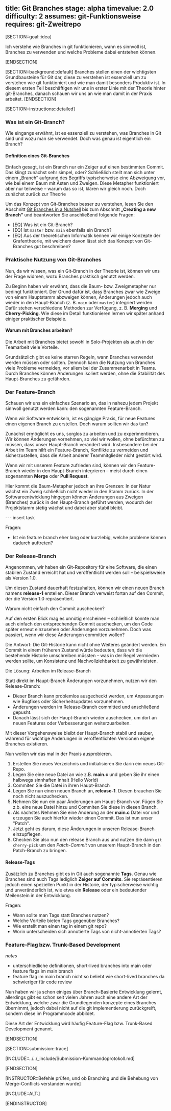 title: Git Branches
stage: alpha
timevalue: 2.0
difficulty: 2
assumes: git-Funktionsweise
requires: git-Zweitrepo
---

[SECTION::goal::idea]

Ich verstehe wie Branches in git funktionieren, wann es sinnvoll ist, Branches zu verwenden und 
welche Probleme dabei entstehen können.

[ENDSECTION]

[SECTION::background::default]
Branches stellen einen der wichtigsten Grundbausteine für Git dar, diese zu verstehen ist 
essenziell um zu verstehen wie git funktioniert und wie man damit besonders Produktiv ist. In 
diesem ersten Teil beschäftigen wir uns in erster Linie mit der Theorie hinter git-Branches, 
danach schauen wir uns an wie man damit in der Praxis arbeitet.
[ENDSECTION]

[SECTION::instructions::detailed]

### Was ist ein Git-Branch?

Wie eingangs erwähnt, ist es essenziell zu verstehen, was Branches in Git sind und wozu man sie 
verwendet. Doch was genau ist eigentlich ein Branch?

#### **Definition eines Git-Branches**

Einfach gesagt, ist ein Branch nur ein Zeiger auf einen bestimmten Commit.  
Das klingt zunächst sehr simpel, oder? Schließlich stellt man sich unter einem „Branch“ aufgrund 
des Begriffs typischerweise eine Abzweigung vor, wie bei einem Baum mit Ästen und Zweigen. Diese 
Metapher funktioniert aber nur teilweise – warum das so ist, klären wir gleich noch. Doch 
zunächst zurück zur Theorie

Um das Konzept von Git-Branches besser zu verstehen, lesen Sie den Abschnitt [Git Branches in a 
Nutshell](https://git-scm.com/book/en/v2/Git-Branching-Branches-in-a-Nutshell) bis zum Abschnitt 
**„Creating a new Branch“** und beantworten Sie anschließend folgende Fragen:

- [EQ] Was ist ein Git-Branch?  
- [EQ] Ist `master` bzw. `main` ebenfalls ein Branch?
- [EQ] Aus der theoretischen Informatik kennen wir einige Konzepte der Grafentheorie, mit 
  welchem davon lässt sich das Konzept von Git-Branches gut beschreiben?

### Praktische Nutzung von Git-Branches

Nun, da wir wissen, was ein Git-Branch in der Theorie ist, können wir uns der Frage widmen, wozu 
Branches praktisch genutzt werden.  

Zu Beginn haben wir erwähnt, dass die Baum- bzw. Zweigmetapher nur bedingt funktioniert. Der 
Grund dafür ist, dass Branches zwar wie Zweige von einem Hauptstamm abzweigen können, Änderungen 
jedoch auch wieder in den Haupt-Branch (z. B. `main` oder `master`) integriert werden. Dafür 
stehen verschiedene Methoden zur Verfügung, z. B. **Merging** und **Cherry-Picking**. Wie diese 
im Detail funktionieren lernen wir später anhand einiger praktischer Beispiele.

#### Warum mit Branches arbeiten?

Die Arbeit mit Branches bietet sowohl in Solo-Projekten als auch in der Teamarbeit viele Vorteile.  

Grundsätzlich gibt es keine starren Regeln, wann Branches verwendet werden müssen oder sollten. 
Dennoch kann die Nutzung von Branches viele Probleme vermeiden, vor allem bei der Zusammenarbeit 
in Teams. Durch Branches können Änderungen isoliert werden, ohne die Stabilität des 
Haupt-Branches zu gefährden.

### Der Feature-Branch

Schauen wir uns ein einfaches Szenario an, das in nahezu jedem Projekt sinnvoll genutzt werden 
kann: den sogenannten Feature-Branch.

Wenn wir Software entwickeln, ist es gängige Praxis, für neue Features einen eigenen Branch zu 
erstellen. Doch warum sollten wir das tun?  

Zunächst ermöglicht es uns, sorglos zu arbeiten und zu experimentieren. Wir können Änderungen 
vornehmen, so viel wir wollen, ohne befürchten zu müssen, dass unser Haupt-Branch verändert wird.
Insbesondere bei der Arbeit im Team hilft ein Feature-Branch, Konflikte zu vermeiden und 
sicherzustellen, dass die Arbeit anderer Teammitglieder nicht gestört wird.

Wenn wir mit unserem Feature zufrieden sind, können wir den Feature-Branch wieder in den 
Haupt-Branch integrieren – meist durch einen sogenannten **Merge** oder **Pull Request**.

Hier kommt die Baum-Metapher jedoch an ihre Grenzen: In der Natur wächst ein Zweig schließlich 
nicht wieder in den Stamm zurück. In der Softwareentwicklung hingegen können Änderungen aus 
Zweigen (Branches) zurück in den Haupt-Branch geführt werden, wodurch der Projektstamm 
stetig wächst und dabei aber stabil bleibt.

--- insert task

Fragen:

- Ist ein feature branch eher lang oder kurzlebig, welche probleme können dadurch auftreten?

### Der Release-Branch

Angenommen, wir haben ein Git-Repository für eine Software, die einen stabilen Zustand erreicht 
hat und veröffentlicht werden soll – beispielsweise als Version 1.0.  

Um diesen Zustand dauerhaft festzuhalten, können wir einen neuen Branch namens **release-1** 
erstellen. Dieser Branch verweist fortan auf den Commit, der die Version 1.0 repräsentiert.

Warum nicht einfach den Commit auschecken?

Auf den ersten Blick mag es unnötig erscheinen – schließlich könnte man auch einfach den 
entsprechenden Commit auschecken, um den Code später erneut einzusehen oder Änderungen 
vorzunehmen. Doch was passiert, wenn wir diese Änderungen committen wollen?  

Die Antwort: Die Git-Historie kann nicht ohne Weiteres geändert werden. Ein Commit in einem 
früheren Zustand würde bedeuten, dass wir die bestehende Historie umschreiben müssten – was in 
der Regel vermieden werden sollte, um Konsistenz und Nachvollziehbarkeit zu gewährleisten.

Die Lösung: Arbeiten im Release-Branch

Statt direkt im Haupt-Branch Änderungen vorzunehmen, nutzen wir den Release-Branch:  
- Dieser Branch kann problemlos ausgecheckt werden, um Anpassungen wie Bugfixes oder 
  Sicherheitsupdates vorzunehmen.  
- Änderungen werden im Release-Branch committed und anschließend gepusht.  
- Danach lässt sich der Haupt-Branch wieder auschecken, um dort an neuen Features oder 
  Verbesserungen weiterzuarbeiten.

Mit dieser Vorgehensweise bleibt der Haupt-Branch stabil und sauber, während für wichtige 
Änderungen in veröffentlichten Versionen eigene Branches existieren.


Nun wollen wir das mal in der Praxis ausprobieren.

1. Erstellen Sie neues Verzeichnis und initialisieren Sie darin ein neues Git-Repo.
2. Legen Sie eine neue Datei an wie z.B. **main.c** und geben Sie ihr einen halbwegs sinnhaften 
   Inhalt 
   (Hello World)
3. Commiten Sie die Datei in ihren Haupt-Branch
4. Legen Sie nun einen neuen Branch an, **release-1**. Diesen brauchen Sie noch nicht auszuchecken.
5. Nehmen Sie nun ein paar Änderungen am Haupt-Branch vor. Fügen Sie z.b. eine neue Datei hinzu 
   und Commiten Sie diese in diesen Branch.
6. Als nächstes Nehmen Sie eine Änderung an der **main.c** Datei vor und erzeugen Sie auch 
   hierfür wieder einen Commit. Das ist nun unser "Patch".
7. Jetzt geht es darum, diese Änderungen in unseren Release-Branch einzupflegen.
8. Checken Sie also nun den release Branch aus und nutzen Sie dann `git cherry-pick` um den 
   *Patch-Commit* von unserem Haupt-Branch in den Patch-Branch zu bringen.

#### Release-Tags

Zusätzlich zu Branches gibt es in Git auch sogenannte **Tags**. Genau wie Branches sind auch 
Tags lediglich **Zeiger auf Commits**. Sie repräsentieren jedoch einen speziellen Punkt in der 
Historie, der typischerweise wichtig und unveränderlich ist, wie etwa ein **Release** oder ein 
bedeutender Meilenstein in der Entwicklung.

Fragen:
- Wann sollte man Tags statt Branches nutzen?
- Welche Vorteile bieten Tags gegenüber Branches?
- Wie erstellt man einen tag in einem git repo?
- Worin unterscheiden sich annotierte Tags von nicht-annotierten Tags?


### Feature-Flag bzw. Trunk-Based Development

*notes*
- unterschiedliche definitionen, short-lived branches into main oder feature flags im main branch
- feature flag im main branch nicht so beliebt wie short-lived branches da schwieriger für code 
  review

Nun haben wir ja schon einiges über Branch-Basierte Entwicklung gelernt, allerdings gibt es 
schon seit vielen Jahren auch eine andere Art der Entwicklung, welche zwar die Grundlegenden 
konzepte eines Branches übernimmt, jedoch dabei nicht auf die git implementierung zurückgreift, 
sondern diese im Programmcode abbildet.

Diese Art der Entwicklung wird häufig Feature-Flag bzw. Trunk-Based Development genannt.



[ENDSECTION]

[SECTION::submission::trace]

[INCLUDE::../../_include/Submission-Kommandoprotokoll.md]

[ENDSECTION]

[INSTRUCTOR::Befehle prüfen, und ob Branching und die Behebung von Merge-Conflicts verstanden wurde]

[INCLUDE::ALT:]

[ENDINSTRUCTOR]
